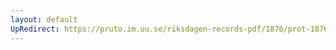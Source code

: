 ```yaml
---
layout: default
UpRedirect: https://pruto.im.uu.se/riksdagen-records-pdf/1876/prot-1876--ak--044/prot-1876--ak--044_027.pdf
---
```

